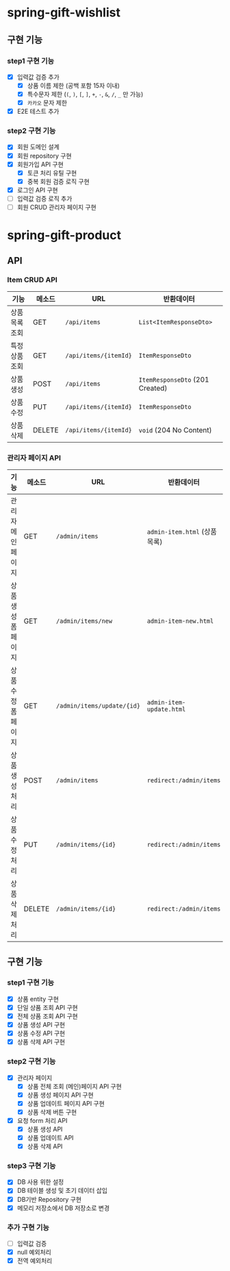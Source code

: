 # spring-gift-wishlist

## 구현 기능

### step1 구현 기능

- [x] 입력값 검증 추가
    - [x] 상품 이름 제한 (공백 포함 15자 이내)
    - [x] 특수문자 제한 (`(`, `)`, `[`, `]`, `+`, `-`, `&`, `/`, `_` 만 가능)
    - [x] `카카오` 문자 제한
- [x] E2E 테스트 추가

### step2 구현 기능

- [x] 회원 도메인 설계
- [x] 회원 repository 구현
- [x] 회원가입 API 구현
    - [x] 토큰 처리 유틸 구현
    - [x] 중복 회원 검증 로직 구현
- [x] 로그인 API 구현
- [ ] 입력값 검증 로직 추가
- [ ] 회원 CRUD 관리자 페이지 구현

# spring-gift-product

## API

### Item CRUD API

| 기능       | 메소드    | URL                   | 반환데이터                           |
|----------|--------|-----------------------|---------------------------------|
| 상품 목록 조회 | GET    | `/api/items`          | `List<ItemResponseDto>`         |
| 특정 상품 조회 | GET    | `/api/items/{itemId}` | `ItemResponseDto`               |
| 상품 생성    | POST   | `/api/items`          | `ItemResponseDto` (201 Created) |
| 상품 수정    | PUT    | `/api/items/{itemId}` | `ItemResponseDto`               |
| 상품 삭제    | DELETE | `/api/items/{itemId}` | `void` (204 No Content)         |

### 관리자 페이지 API

| 기능          | 메소드    | URL                        | 반환데이터                     |
|-------------|--------|----------------------------|---------------------------|
| 관리자 메인 페이지  | GET    | `/admin/items`             | `admin-item.html` (상품 목록) |
| 상품 생성 폼 페이지 | GET    | `/admin/items/new`         | `admin-item-new.html`     |
| 상품 수정 폼 페이지 | GET    | `/admin/items/update/{id}` | `admin-item-update.html`  |
| 상품 생성 처리    | POST   | `/admin/items`             | `redirect:/admin/items`   |
| 상품 수정 처리    | PUT    | `/admin/items/{id}`        | `redirect:/admin/items`   |
| 상품 삭제 처리    | DELETE | `/admin/items/{id}`        | `redirect:/admin/items`   |

## 구현 기능

### step1 구현 기능

- [x] 상품 entity 구현
- [x] 단일 상품 조회 API 구현
- [x] 전체 상품 조회 API 구현
- [x] 상품 생성 API 구현
- [x] 상품 수정 API 구현
- [x] 상품 삭제 API 구현

### step2 구현 기능

- [x] 관리자 페이지
    - [x] 상품 전체 조회 (메인)페이지 API 구현
    - [x] 상품 생성 페이지 API 구현
    - [x] 상품 업데이트 페이지 API 구현
    - [x] 상품 삭제 버튼 구현
- [x] 요청 form 처리 API
    - [x] 상품 생성 API
    - [x] 상품 업데이트 API
    - [x] 상품 삭제 API

### step3 구현 기능

- [x] DB 사용 위한 설정
- [x] DB 테이블 생성 및 초기 데이터 삽입
- [x] DB기반 Repository 구현
- [x] 메모리 저장소에서 DB 저장소로 변경

### 추가 구현 기능

- [ ] 입력값 검증
- [x] null 예외처리
- [x] 전역 예외처리